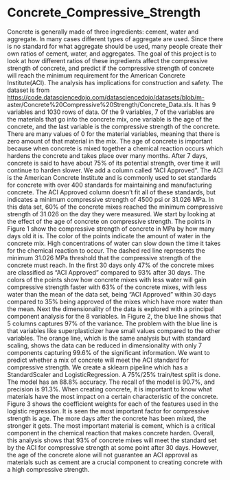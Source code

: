 # Concrete_Compressive_Strength
Concrete is generally made of three ingredients: cement, water and aggregate. In many cases different types of aggregate are used. Since there is no standard for what aggregate should be used, many people create their own ratios of cement, water, and aggregates. The goal of this project is to look at how different ratios of these ingredients affect the compressive strength of concrete, and predict if the compressive strength of concrete will reach the minimum requirement for the American Concrete Institute(ACI). The analysis has implications for construction and safety.
	The dataset is from https://code.datasciencedojo.com/datasciencedojo/datasets/blob/m- aster/Concrete%20Compressive%20Strength/Concrete_Data.xls. It has 9 variables and 1030 rows of data. Of the 9 variables, 7 of the variables are the materials that go into the concrete mix, one variable is the age of the concrete, and the last variable is the compressive strength of the concrete. There are many values of 0 for the material variables, meaning that there is zero amount of that material in the mix. The age of concrete is important because when concrete is mixed together a chemical reaction occurs which hardens the concrete and takes place over many months. After 7 days, concrete is said to have about 75% of its potential strength, over time it will continue to harden slower.
	We add a column called “ACI Approved”. The ACI is the American Concrete Institute and is commonly used to set standards for concrete with over 400 standards for maintaining and manufacturing concrete. The ACI Approved column doesn’t fit all of these standards, but indicates a minimum compressive strength of 4500 psi or 31.026 MPa. In this data set, 60% of the concrete mixes reached the minimum compressive strength of 31.026 on the day they were measured.
	We start by looking at the effect of the age of concrete on compressive strength. The points in Figure 1 show the compressive strength of concrete in MPa by how many days old it is. The color of the points indicate the amount of water in the concrete mix. High concentrations of water can slow down the time it takes for the chemical reaction to occur. The dashed red line represents the minimum 31.026 MPa threshold that the compressive strength of the concrete must reach. In the first 30 days only 47% of the concrete mixes are classified as “ACI Approved” compared to 93% after 30 days. The colors of the points show how concrete mixes with less water will gain compressive strength faster with 63% of the concrete mixes, with less water than the mean of the data set, being “ACI Approved” within 30 days compared to 35% being approved of the mixes which have more water than the mean.
	Next the dimensionality of the data is explored with a principal component analysis for the 8 variables. In Figure 2, the blue line shows that 5 columns captures 97% of the variance. The problem with the blue line is that variables like superplasticizer have small values compared to the other variables. The orange line, which is the same analysis but with standard scaling, shows the data can be reduced in dimensionality with only 7 components capturing 99.6% of the significant information.
	We want to predict whether a mix of concrete will meet the ACI standard for compressive strength. We create a sklearn pipeline which has a StandardScaler and LogisticRegression. A 75%/25% train/test split is done. The model has an 88.8% accuracy. The recall of the model is 90.7%, and precision is 91.3%.
	When creating concrete, it is important to know what materials have the most impact on a certain characteristic of the concrete. Figure 3 shows the coefficient weights for each of the features used in the logistic regression. It is seen the most important factor for compressive strength is age. The more days after the concrete has been mixed, the stronger it gets. The most important material is cement, which is a critical component in the chemical reaction that makes concrete harden.
	Overall, this analysis shows that 93% of concrete mixes will meet the standard set by the ACI for compressive strength at some point after 30 days. However, the age of the concrete alone will not guarantee an ACI approval as materials such as cement are a crucial component to creating concrete with a high compressive strength.



